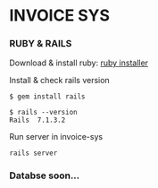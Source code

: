# INVOICE SYS

### RUBY & RAILS
Download & install ruby: [ruby installer](https://rubyinstaller.org/downloads/)

Install & check rails version 
```
$ gem install rails
```
```
$ rails --version
Rails  7.1.3.2 
```
Run server in invoice-sys
```
rails server
```
### Databse soon...
